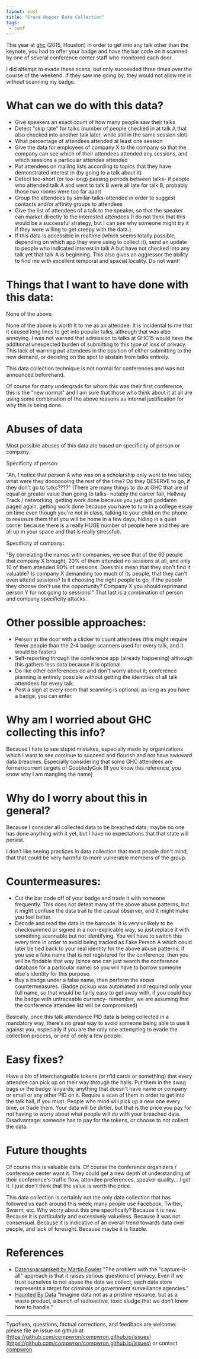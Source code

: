 ```yaml
---
layout: post
title: "Grace Hopper Data Collection"
tags:
 - conf
---
```


This year at [ghc](https://www.gracehopper.org) (2015, Houston) in order to get into any talk other than the keynote, you had to offer your badge and have the bar code on it scanned by one of several conference center staff who monitored each door.

I did attempt to evade these scans, but only succeeded three times over the course of the weekend. If they saw me going by, they would not allow me in without scanning my badge.

# What can we do with this data?

- Give speakers an exact count of how many people saw their talks
- Detect "skip rate" for talks (number of people checked in at talk A that also checked into another talk later, while still in the same session slot)
- What percentage of attendees attended at least one session
- Give the data for employees of company X to the company so that the company can see which of their attendees attended any sessions, and which sessions a particular attendee attended
- Put attendees on mailing lists according to topics that they have demonstrated interest in (by going to a talk about it)
- Detect too-short (or too-long) passing periods between talks- if people who attended talk A and went to talk B were all late for talk B, probably those two rooms were too far apart
- Group the attendees by similar-talks-attended in order to suggest contacts and/or affinity groups to attendees
- Give the list of attendees of a talk to the speaker, so that the speaker can market directly to the interested attendees (I do not think that this would be a successful strategy, but I can see why someone might try it if they were willing to get creepy with the data.)
- If this data is accessible in realtime (which seems totally possible, depending on which app they were using to collect it), send an update to people who indicated interest in talk A but have not checked into any talk yet that talk A is beginning. This also gives an aggressor the ability to find me with excellent temporal and spacial locality. Do not want!

# Things that I want to have done with this data:

None of the above.

None of the above is worth it to me as an attendee. It is incidental to me that it caused long lines to get into popular talks, although that was also annoying. I was not warned that admission to talks at GHC15 would have the additional unexpected burden of submitting to this type of loss of privacy. This lack of warning put attendees in the position of either submitting to the new demand, or deciding on the spot to abstain from talks entirely.

This data collection technique is not normal for conferences and was not announced beforehand.

Of course for many undergrads for whom this was their first conference, this is the "new normal" and I am sure that those who think about it at all are using some combination of the above reasons as internal justification for why this is being done.

# Abuses of data

Most possible abuses of this data are based on specificity of person or company.

Specificity of person:

"Ah, I notice that person A who was on a scholarship only went to two talks; what were they dooooooing the rest of the time? Do they DESERVE to go, if they don't go to talks????" (There are many things to do at GHC that are of equal or greater value than going to talks- notably the career fair, Hallway Track / networking, getting work done because you just got goddamn paged again, getting work done because you have to turn in a college essay on time even though you're not in class, talking to your child on the phone to reassure them that you will be home in a few days, hiding in a quiet corner because there is a really HUGE number of people here and they are all up in your space and that is really stressful).

Specificity of company:

"By correlating the names with companies, we see that of the 60 people that company X brought, 20% of them attended no sessions at all, and only 10 of them attended 90% of sessions. Does this mean that they don't find it valuable? Is company X demanding too much of its people, that they can't even attend sessions? Is it choosing the right people to go, if the people they choose don't use the opportunity? Company X you should reprimand person Y for not going to sessions!" That last is a combination of person and company specificity attacks.


# Other possible approaches:

- Person at the door with a clicker to count attendees (this might require fewer people than the 2-4 badge scanners used for every talk, and it would be faster.)
- Self-reporting through the conference app (already happening) although this gathers less data because it is optional.
- Do like other conferences do and don't worry about it; conference planning is entirely possible without getting the identities of all talk attendees for every talk.
- Post a sign at every room that scanning is optional; as long as you have a badge, you can enter.


# Why am I worried about GHC collecting this info?

Because I hate to see stupid mistakes, especially made by organizations which I want to see continue to succeed and flourish and not have awkward data breaches. Especially considering that some GHC attendees are former/current targets of GoobledyGok (If you know this reference, you know why I am mangling the name)


# Why do I worry about this in general?

Because I consider all collected data to be breached data; maybe no one has done anything with it yet, but I have no expectations that that state will persist.

I don't like seeing practices in data collection that most people don't mind, that that could be very harmful to more vulnerable members of the group.

# Countermeasures:

- Cut the bar code off of your badge and trade it with someone frequently. This does not defeat many of the above abuse patterns, but it might confuse the data trail to the casual observer, and it might make you feel better.
- Decode and read the data in the barcode. It is very unlikely to be checksummed or signed in a non-explicable way, so just replace it with something scannable but not identifying. You will have to switch this every time in order to avoid being tracked as Fake Person A which could later be tied back to your real identity for the above abuse patterns. If you use a fake name that is not registered for the conference, then you will be findable that way (since one can just search the conference database for a particular name) so you will have to borrow someone else's identity for this purpose.
- Buy a badge under a false name, then perform the above countermeasures. (Badge pickup was automated and required only your full name, so that would be fairly easy to get away with, if you could buy the badge with untraceable currency- remember, we are assuming that the conference attendee list will be compromised)

Basically, once this talk attendance PID data is being collected in a mandatory way, there's no great way to avoid someone being able to use it against you, especially if you are the only one attempting to evade the collection process, or one of only a few people.

# Easy fixes?

Have a bin of interchangeable tokens (or rfid cards or something) that every attendee can pick up on their way through the halls. Put them in the swag bags or the badge lanyards; anything that doesn't have name or company or email or any other PID on it. Require a scan of them in order to get into the talk hall, if you must. People who mind will pick up a new one every time, or trade them. Your data will be dirtier, but that is the price you pay for not having to worry about what people will do with your breached data. Disadvantage: someone has to pay for the tokens, or choose to not collect the data.


# Future thoughts

Of course this is valuable data. Of course the conference organizers / conference center want it. They could get a new depth of understanding of their conference's traffic flow, attendee preferences, speaker quality... I get it. I just don't think that the value is worth the price.

This data collection is certainly not the only data collection that has followed us each around this week; many people use Facebook, Twitter, Swarm, etc. Why worry about this one specifically? Because it is new. Because it is particularly and excessively valueless. Because it was not consensual. Because it is indicative of an overall trend towards data over people, and lack of foresight. Because maybe it is fixable.

# References

* [Datensparsamkeit by Martin Fowler](http://martinfowler.com/bliki/Datensparsamkeit.html) "The problem with the "capture-it-all" approach is that it raises serious questions of privacy. Even if we trust ourselves to not abuse the data we collect, each data store represents a target for criminals or government surveillance agencies."
* [Haunted By Data](http://idlewords.com/talks/haunted_by_data.htm) "Imagine data not as a pristine resource, but as a waste product, a bunch of radioactive, toxic sludge that we don’t know how to handle."

-----------------------

Typofixes, questions, factual corrections, and feedback are welcome: please file an issue on github at [https://github.com/compwron/compwron.github.io/issues](https://github.com/compwron/compwron.github.io/issues) or contact [compwron](https://twitter.com/compiledwrong)
